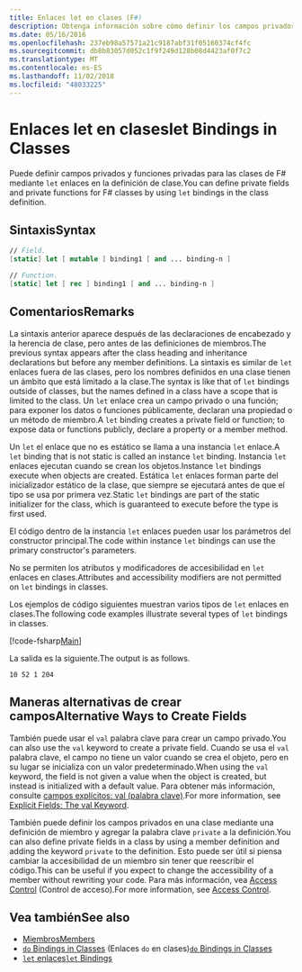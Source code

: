 ```yaml
---
title: Enlaces let en clases (F#)
description: Obtenga información sobre cómo definir los campos privados y funciones privadas para las clases de F# mediante el uso de enlaces 'let' en la definición de clase.
ms.date: 05/16/2016
ms.openlocfilehash: 237eb98a57571a21c9187abf31f05160374cf4fc
ms.sourcegitcommit: db8b83057d052c1f9f249d128b08d4423af0f7c2
ms.translationtype: MT
ms.contentlocale: es-ES
ms.lasthandoff: 11/02/2018
ms.locfileid: "48033225"
---
```

# <a name="let-bindings-in-classes"></a><span data-ttu-id="2deb3-103">Enlaces let en clases</span><span class="sxs-lookup"><span data-stu-id="2deb3-103">let Bindings in Classes</span></span>

<span data-ttu-id="2deb3-104">Puede definir campos privados y funciones privadas para las clases de F# mediante `let` enlaces en la definición de clase.</span><span class="sxs-lookup"><span data-stu-id="2deb3-104">You can define private fields and private functions for F# classes by using `let` bindings in the class definition.</span></span>

## <a name="syntax"></a><span data-ttu-id="2deb3-105">Sintaxis</span><span class="sxs-lookup"><span data-stu-id="2deb3-105">Syntax</span></span>

```fsharp
// Field.
[static] let [ mutable ] binding1 [ and ... binding-n ]

// Function.
[static] let [ rec ] binding1 [ and ... binding-n ]
```

## <a name="remarks"></a><span data-ttu-id="2deb3-106">Comentarios</span><span class="sxs-lookup"><span data-stu-id="2deb3-106">Remarks</span></span>

<span data-ttu-id="2deb3-107">La sintaxis anterior aparece después de las declaraciones de encabezado y la herencia de clase, pero antes de las definiciones de miembros.</span><span class="sxs-lookup"><span data-stu-id="2deb3-107">The previous syntax appears after the class heading and inheritance declarations but before any member definitions.</span></span> <span data-ttu-id="2deb3-108">La sintaxis es similar de `let` enlaces fuera de las clases, pero los nombres definidos en una clase tienen un ámbito que está limitado a la clase.</span><span class="sxs-lookup"><span data-stu-id="2deb3-108">The syntax is like that of `let` bindings outside of classes, but the names defined in a class have a scope that is limited to the class.</span></span> <span data-ttu-id="2deb3-109">Un `let` enlace crea un campo privado o una función; para exponer los datos o funciones públicamente, declaran una propiedad o un método de miembro.</span><span class="sxs-lookup"><span data-stu-id="2deb3-109">A `let` binding creates a private field or function; to expose data or functions publicly, declare a property or a member method.</span></span>

<span data-ttu-id="2deb3-110">Un `let` el enlace que no es estático se llama a una instancia `let` enlace.</span><span class="sxs-lookup"><span data-stu-id="2deb3-110">A `let` binding that is not static is called an instance `let` binding.</span></span> <span data-ttu-id="2deb3-111">Instancia `let` enlaces ejecutan cuando se crean los objetos.</span><span class="sxs-lookup"><span data-stu-id="2deb3-111">Instance `let` bindings execute when objects are created.</span></span> <span data-ttu-id="2deb3-112">Estática `let` enlaces forman parte del inicializador estático de la clase, que siempre se ejecutará antes de que el tipo se usa por primera vez.</span><span class="sxs-lookup"><span data-stu-id="2deb3-112">Static `let` bindings are part of the static initializer for the class, which is guaranteed to execute before the type is first used.</span></span>

<span data-ttu-id="2deb3-113">El código dentro de la instancia `let` enlaces pueden usar los parámetros del constructor principal.</span><span class="sxs-lookup"><span data-stu-id="2deb3-113">The code within instance `let` bindings can use the primary constructor's parameters.</span></span>

<span data-ttu-id="2deb3-114">No se permiten los atributos y modificadores de accesibilidad en `let` enlaces en clases.</span><span class="sxs-lookup"><span data-stu-id="2deb3-114">Attributes and accessibility modifiers are not permitted on `let` bindings in classes.</span></span>

<span data-ttu-id="2deb3-115">Los ejemplos de código siguientes muestran varios tipos de `let` enlaces en clases.</span><span class="sxs-lookup"><span data-stu-id="2deb3-115">The following code examples illustrate several types of `let` bindings in classes.</span></span>

[!code-fsharp[Main](../../../../samples/snippets/fsharp/lang-ref-1/snippet3001.fs)]

<span data-ttu-id="2deb3-116">La salida es la siguiente.</span><span class="sxs-lookup"><span data-stu-id="2deb3-116">The output is as follows.</span></span>

```
10 52 1 204
```

## <a name="alternative-ways-to-create-fields"></a><span data-ttu-id="2deb3-117">Maneras alternativas de crear campos</span><span class="sxs-lookup"><span data-stu-id="2deb3-117">Alternative Ways to Create Fields</span></span>

<span data-ttu-id="2deb3-118">También puede usar el `val` palabra clave para crear un campo privado.</span><span class="sxs-lookup"><span data-stu-id="2deb3-118">You can also use the `val` keyword to create a private field.</span></span> <span data-ttu-id="2deb3-119">Cuando se usa el `val` palabra clave, el campo no tiene un valor cuando se crea el objeto, pero en su lugar se inicializa con un valor predeterminado.</span><span class="sxs-lookup"><span data-stu-id="2deb3-119">When using the `val` keyword, the field is not given a value when the object is created, but instead is initialized with a default value.</span></span> <span data-ttu-id="2deb3-120">Para obtener más información, consulte [campos explícitos: val (palabra clave)](explicit-fields-the-val-keyword.md).</span><span class="sxs-lookup"><span data-stu-id="2deb3-120">For more information, see [Explicit Fields: The val Keyword](explicit-fields-the-val-keyword.md).</span></span>

<span data-ttu-id="2deb3-121">También puede definir los campos privados en una clase mediante una definición de miembro y agregar la palabra clave `private` a la definición.</span><span class="sxs-lookup"><span data-stu-id="2deb3-121">You can also define private fields in a class by using a member definition and adding the keyword `private` to the definition.</span></span> <span data-ttu-id="2deb3-122">Esto puede ser útil si piensa cambiar la accesibilidad de un miembro sin tener que reescribir el código.</span><span class="sxs-lookup"><span data-stu-id="2deb3-122">This can be useful if you expect to change the accessibility of a member without rewriting your code.</span></span> <span data-ttu-id="2deb3-123">Para más información, vea [Access Control](../access-control.md) (Control de acceso).</span><span class="sxs-lookup"><span data-stu-id="2deb3-123">For more information, see [Access Control](../access-control.md).</span></span>

## <a name="see-also"></a><span data-ttu-id="2deb3-124">Vea también</span><span class="sxs-lookup"><span data-stu-id="2deb3-124">See also</span></span>

- [<span data-ttu-id="2deb3-125">Miembros</span><span class="sxs-lookup"><span data-stu-id="2deb3-125">Members</span></span>](index.md)
- <span data-ttu-id="2deb3-126">[`do` Bindings in Classes](do-bindings-in-classes.md) (Enlaces `do` en clases)</span><span class="sxs-lookup"><span data-stu-id="2deb3-126">[`do` Bindings in Classes](do-bindings-in-classes.md)</span></span>
- [<span data-ttu-id="2deb3-127">`let` enlaces</span><span class="sxs-lookup"><span data-stu-id="2deb3-127">`let` Bindings</span></span>](../functions/let-bindings.md)
